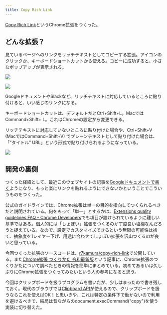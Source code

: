 ```yaml
---
title: Copy Rich Link
---
```

[Copy Rich Link](https://chrome.google.com/webstore/detail/copy-rich-link/hikiamlgpdcabppakpmemaofmkgknpea)というChrome拡張をつくった。

どんな拡張？
------

見ているページへのリンクをリッチテキストとしてコピーする拡張。アイコンのクリックか、キーボードショートカットから使える。コピーに成功すると、小さなポップアップが表示される。

![](https://lh3.googleusercontent.com/docs/AG8NV2ZoBiMMfQ3gWCY_j6nNUiLoyCZwvbABpnsyrgWWZs6O7el0gGn0nc8yp6t6IdfrmR1fpLFHFzj2UjITkVKPukH2DQRWq3JO1tYrcmM4lbRF_V_dPgxpTTzcWk4ISw6lXquJFfPCSUKiS0BG79_qi-roQ4Lyk_WGLDg5M2Bgb4wEfQKQKYSgnoO5QTvIoUEMp8Wd3pfUmv32F3xBoGqWath_qSymVntWZL10klfWEGsLDqBtzmYWFvkyYhOfiuV4nflGXn6QfbHwRskho1D47HSiXhKT-xL-R7afDcKjWsyB21HuA0tCZuTLuIgm3iGutIUKB53lCUZQjYSG86BzyF2QT2ErB2N7soC5ihyREYn32EXsH41qJLCbV0YwXHcfvhxYiJj-no_dfUZliRvyP0tlgJSpmml0FYgMXJfNyjgulssUee3KdvufZY5buDy9J18WLYFXIpLSWib9AifLRcw4Pc1p8q1JxgVhkUxxwzDeUbEEiY9-bkqDSPG_ed66Z-2DX107Q3TvYpAyDlMBXYqxSuxTjPwbqImAgCpWbYJ_in65RygWixfxr_Qg0ejvm-HOJnhWSgvuIAvzoD58IX8--vxd0fmLTClgxJ7-UO2w2IkGbSG0mPLN3dAN4nNGJYMAQjaVJqYHTtTNW5HO5wBPWSk2mc5Kq--VwoSaFDSr54DJEI1K-44nEchkJouVkgmQyo5lHDMgEr-xRXuU7w7-tKa9xrkyuH8Ilk0Q1AlM6s7L29SAfw5Z7q6mGU0Txey44N0Kccj8bvR5fTok9CFKJOxn_WiuZnNQY5gof_aWMNBuMKwEbJsVLikU22fDZ-kY_OF0z2iQAgSRyPwWJipcn4OItII2-5_jrmSP0PQ_-slwMJl1fRq_7qwQ_zZ6X0n0lGEdE9k2ovNNWxhsAI9MlJ_Q1JdQ2zNGLVHE6UmaqhjjfAy8POClh7X-7fs38aB7wQPFpikw7W3jr4JfQ-6Gt5psG2vqFmdMKZmle-paHS46q-2Q6iYtDr2tRSGR_gEDxuaNDcPIkD4CypUGuBv4T5Ij7UgPnBN7o8B29ZSHJYh2L7pBihQOvR4jKWy-B3Bu9yg78rtifGA1jkxEBgGnd7g7DgkUOLapRTWOTrp4iCvWN4_5v4HFgZDyeb_bwGfAJttFJTNgSlUrvlAWXsgXknWaTQLyA0ZbEqgK9-4C9Skau6iB4YLwpVn9lDBXMqmEFLzrEmVWQjFOWsM6r5kQfh7QaoX2sfVRWMz7vdzOTyky)

![](https://lh3.googleusercontent.com/docs/AG8NV2Ymw6F-4XnQ5zkWWZOf0Tr4rY1baREWNBQkP92UbEF7_G5wxXK7TLE_yfroqKTgIG_F0ygmQZ4uOCosQZRCG7i7quLJjQCjcrYRA5usCWL2ZGNsMi0HmVIKOykLbyIzb-2ja0UuAnP0zfCKqIPeHLh2KXX_fSvaa0PmzUyO_3bcmonmsLhnW_-EAlFkJi0JB6MWjmzcH_huYGrWujfqE_7BKIVpFwaL4zciiowcX4xymD5U06NgiepWZrZWVtkGn5WNNl4tSi7bRngbmvCp6EpSH9-fAJfKcc6jltojGhep5kNZTAguMQBolYUw5ee1kksN9dsLnwwiFIvct0u-uRJyzl3s9K1bvqBijzlJJCV_fnb-WPXS6JIJna7xstcdBnNU4qQcP-Nq4lMdFeJ-k7JB6xOP5O2Z9s7BB3Wt-RE5g3-puJZuhJWSiYimhOJdp38_a2XElmgBlLDEUpZ61wooHycINexDVLQ5LRLN2DExRKqvjxJ8weYnYBGcseAGwiveKrrzP8c8m7g8_vio3eTkpXlbgelkWk9WTq_2eiFAbbsvzZPz747ihYQkViBH0J-LMTwU8ZiZf7VlRSKf1qjaunaYp39vn5vPKDR4xw6UkXVLY6khjxqbqKY9Z9x-oyzgAoYA8N1xnfonteSzotulmTikq4kS9nuveQTjU1_4Dk6v_v4hKsfbTi8ri6_wsJZQVpQ1hwTihw_OWkGBrUA65yjnLqgS_cYcdzm64-BzQcwgzs3dBStSkdYSiX5qwENDRy1A-d3_yKz0fEKr4Ha9LWc3NSmb-tggrkU95tSo6SfxWaTHVge-fOPgDdu3lK6Bj_sps25_vVT3U6ZfD2HpoR1acLU2H3TSY8AMRoWycrqAKPgW1S_VGAuHzCNXfu-v_TP4IOLGuMS4XIIlLwLXurh-D2lVKfZPuTP9tmIOV1zqWiNnhyZ12e5v9nGfO0II5Kl21nWnnxAz9JS1qsXbkHDEuICe1_zmuqgmaGWupzujCKYj0dN4pB91a8PME8LL5DWOH2cN4QJLyTnLQ_Gz3WsbE6JF7wSQcwb2MGMNl3unlA0AfccXba23SUUa9hF5QfNucKC_5t6OJbu9QQXClE1oxC50KV9nLmCkxo1qh9cW7Gyi3B83osBs-crrR4eK8Md-5FlW0XWgcuCXtJlvEWhqYX2KDD6KhECqVISlx69tMez-1MmUDU9KqyX07Aj3gR2jc41bmbkk6cxCkfk2wkrkMFUjKDi4cd3FN4aiIjF0)

GoogleドキュメントやSlackなど、リッチテキストに対応しているところに貼り付けると、いい感じのリンクになる。

キーボードショートカットは、デフォルトだとCtrl+Shift+L。MacではCommand+Shift+ L。これはChromeの設定から変更できる。

リッチテキストに対応していないところに貼り付けた場合や、Ctrl+Shift+V (MacではCommand+Shift+V) でプレーンテキストとして貼り付けた場合は、「”タイトル” URL」という形式で貼り付けられるようになっている。

![](https://lh3.googleusercontent.com/docs/AG8NV2ZlVcc1XTyZFYOq4ZLyaGwkcFBebxaTVQrHQqTZ5Pa_NHunrKgVtptYI2ZqbfIhmEPiJTkNwzQB7CNHWWELoJeNQR47No2GN_9DVJFe8GV-ee9kwKgYRqNJug3Z9koD8noepRnze1HqBOrPeSQNTivFP2WU9cmjCkNLPl81Tih0Vn-wHlHn9R4FgMoLrNkcynQNQNtz0AO15-NN6mffag40UYfbOHsAOwwdjDnB__9jAQpsszqSFJ_jsrlnyqgD2nHyQmCxVEomW9CD5RGJrqnl1zxmAPBcMDHzP1VPuY24A_yqJ9-CvSZFbWTuIzeCszFN2jxhfjL-w89UmbiN1Pv2w1mt9KeCp0Y-0CcXuLlgIrr1M2lDff6O2DWV43tGw647zaguVdJ4bIZsdz7sJuZ7hbpFA_xzAhZ16XrXl-p0_-RiY1-NifACxwiLMK1i6_4RESynMr_P-qBzciGC4oF6ByOJMOEwcMmulrPls25UWYiOtHua1xeX-IbSmK0A3q35iIISY-SvOgQolCPk4QMvXFjnzTOFS82Dike7atBtRQFjpitcjm34cU7e1rzRlKYCWvTqE8Ua5V1oSWKT0FicSo9KVV4_mRBLLH3F4zP7kENnB0eDNifbShbmDTJYCP3pOaTPrtNMVZbX5D2AX3LrO5zqcNC_hea2wKEjzGvxCBUrIs8rZM9tguueZ0Z_H0cXcV9Uqwkf-mbapm9KzFbc0I3ngckyc-vDWtuf_e5KEjTgxOAot2aR7HZQ1i3F9bC32w0jpbaLT0tKk34eapsYys6tESCzwl6sffIKOsCR5Vxm3B82EGNYL3RUpy0CY1RfVRNw0edRVKDydZaPngiGIi_te90EH5am2KKl7jQrzFKheWM2ydHDUd7Y3sTUadiRsGCXbHsBh8fJDM-KEk0DJqci1UB5gzjYXN6RakhZSttTzQgj3vG8Do8-d_b_nqUGtXcmmcT7OOab2lCG6dNRXjHaZsPrDzbtcmIlx0LMGoE5XdhFrRNRqEiCR9eFgDz2ZojW8BvQtlhCrszswYQ9TwWeOeEIIBgCTj9IKFeNk9WAfQNessZUogkUVY6ZWGj9NGOIGtKd5qbEDD0nUHLsbLm7lDYqSK2ZOTT6mlKGEoY_TAh-3rVZulbT1z0h6AmunxBRK6iD8q-UwrBTTwaAMDWZJzPBXhKhUugw4D0xwgnXsCbKqAbTfVoyFcfw5U-BrWDpw02qY-WY0cVaD3Ke5aBkaqfgPYlEre3oWJboNUm3)

開発の裏側
-----

つくった経緯として、最近このウェブサイトの記事を[Googleドキュメントで書く](https://r7kamura.com/articles/2022-05-04-diary)ようになり、もっと楽にリンクを貼れるようにできないかということでこういうものをつくった。

公式のガイドラインでは、Chrome拡張は単一の目的を指向してつくられるべきだと説明されている。何をもって「単一」とするかは、[Extensions quality guidelines FAQ - Chrome Developers](https://developer.chrome.com/docs/extensions/mv3/single_purpose/#one)でも項目が設けられているように難しい基準ではある。個人的には「しょぼい」拡張をつくるのが丁度良い塩梅なんだろうと捉えている。なので、設定でカスタマイズできるという無限の可能性は捨て、抽象度を1レイヤー下げ、用途に合わせてしょぼい拡張を沢山つくるのが良いと思っている。

今回つくった拡張のソースコードは、[r7kamura/copy-rich-link](https://github.com/r7kamura/copy-rich-link)で公開している。また[Chrome拡張 つくりかた 令和最新版](https://r7kamura.com/articles/2022-05-07-chrome-extension-dev-2022)という記事に、Chrome拡張のつくりかたについて調べたときの情報を簡単にまとめている。初めてあるいは久しぶりにChrome拡張をつくってみたいという人の参考になると思う。

今回はクリップボードを扱うプログラムを書いたが、少しはまったので書き残しておく。現代のブラウザでは[Clipboard API](https://developer.mozilla.org/ja/docs/Web/API/Clipboard)が使えるので、クリップボードを扱うならこれを使えばOK！と思いきや、これは特定の条件下で動かないので利用を避けるべきで、結局は昔ながらのdocument.execCommand("copy")を使う実装に切り替えた。
